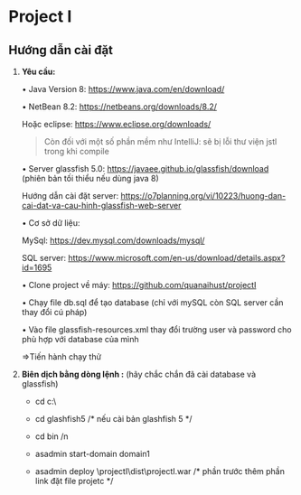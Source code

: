 # Project I
## Hướng dẫn cài đặt

1. **Yêu cầu:**
   
   • Java Version 8: https://www.java.com/en/download/
   
   • NetBean 8.2: https://netbeans.org/downloads/8.2/
    
    Hoặc eclipse: https://www.eclipse.org/downloads/
        
    > Còn đối với một số phần mềm như IntelliJ: sẽ bị lỗi thư viện jstl trong khi compile
        
   • Server glassfish 5.0: https://javaee.github.io/glassfish/download (phiên bản tối thiểu nếu dùng java 8)
    
     Hướng dẫn cài đặt server: https://o7planning.org/vi/10223/huong-dan-cai-dat-va-cau-hinh-glassfish-web-server
        
   • Cơ sở dữ liệu: 
    
      MySql: https://dev.mysql.com/downloads/mysql/
             
      SQL server: https://www.microsoft.com/en-us/download/details.aspx?id=1695
             
   • Clone project về máy: https://github.com/quanaihust/projectI
    
   • Chạy file db.sql để tạo database (chỉ với mySQL còn SQL server cần thay đổi cú pháp)
    
   • Vào file glassfish-resources.xml thay đổi trường user và password cho phù hợp với database của mình
    
   =>Tiến hành chạy thử
2. **Biên dịch bằng dòng lệnh :** (hãy chắc chắn đã cài database và glassfish)

   - cd c:\

   - cd glashfish5 /* nếu cài bản glashfish 5 */ 

   - cd bin /n

   - asadmin start-domain domain1

   - asadmin deploy \projectI\dist\projectI.war /* phần trước thêm phần link đặt file projetc */
